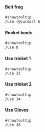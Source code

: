 ```
```

#### Belt frag
```
#showtooltip
/use [@cursor] 6
```

#### Rocket boots
```
#showtooltip
/use 8
```

#### Use trinket 1
```
#showtooltip
/use 13
```

#### Use trinket 2
```
#showtooltip
/use 14
```

#### Use Gloves
```
#showtooltip
/use 10
```